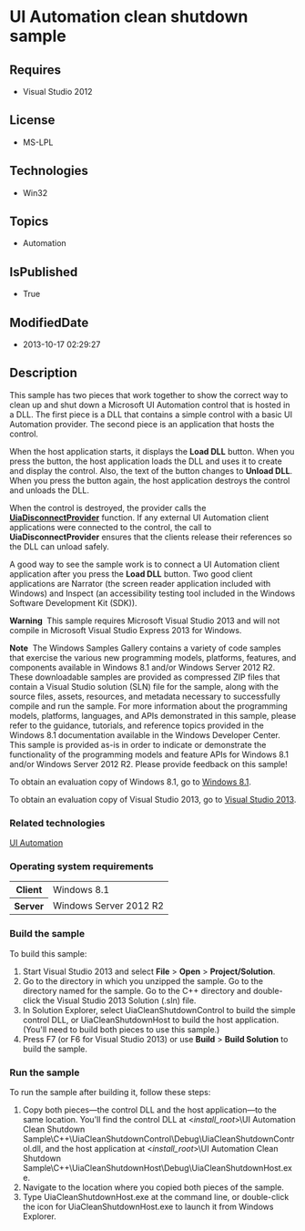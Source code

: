 # UI Automation clean shutdown sample
## Requires
* Visual Studio 2012
## License
* MS-LPL
## Technologies
* Win32
## Topics
* Automation
## IsPublished
* True
## ModifiedDate
* 2013-10-17 02:29:27
## Description

<div id="mainSection">
<p>This sample has two pieces that work together to show the correct way to clean up and shut down a Microsoft UI Automation control that is hosted in a DLL. The first piece is a DLL that contains a simple control with a basic UI Automation provider. The second
 piece is an application that hosts the control. </p>
<p>When the host application starts, it displays the <b>Load DLL</b> button. When you press the button, the host application loads the DLL and uses it to create and display the control. Also, the text of the button changes to
<b>Unload DLL</b>. When you press the button again, the host application destroys the control and unloads the DLL.
</p>
<p>When the control is destroyed, the provider calls the <a href="http://msdn.microsoft.com/en-us/library/windows/desktop/hh437312">
<b>UiaDisconnectProvider</b></a> function. If any external UI Automation client applications were connected to the control, the call to
<b>UiaDisconnectProvider</b> ensures that the clients release their references so the DLL can unload safely.</p>
<p>A good way to see the sample work is to connect a UI Automation client application after you press the
<b>Load DLL</b> button. Two good client applications are Narrator (the screen reader application included with Windows) and Inspect (an accessibility testing tool included in the Windows Software Development Kit (SDK)).</p>
<p class="note"><b>Warning</b>&nbsp;&nbsp;This sample requires Microsoft Visual Studio&nbsp;2013 and will not compile in Microsoft Visual Studio Express&nbsp;2013 for Windows.</p>
<p class="note"><b>Note</b>&nbsp;&nbsp;The Windows Samples Gallery contains a variety of code samples that exercise the various new programming models, platforms, features, and components available in Windows&nbsp;8.1 and/or Windows Server&nbsp;2012&nbsp;R2. These downloadable samples
 are provided as compressed ZIP files that contain a Visual Studio solution (SLN) file for the sample, along with the source files, assets, resources, and metadata necessary to successfully compile and run the sample. For more information about the programming
 models, platforms, languages, and APIs demonstrated in this sample, please refer to the guidance, tutorials, and reference topics provided in the Windows&nbsp;8.1 documentation available in the Windows Developer Center. This sample is provided as-is in order to
 indicate or demonstrate the functionality of the programming models and feature APIs for Windows&nbsp;8.1 and/or Windows Server&nbsp;2012&nbsp;R2. Please provide feedback on this sample!</p>
<p>To obtain an evaluation copy of Windows&nbsp;8.1, go to <a href="http://go.microsoft.com/fwlink/p/?linkid=301696">
Windows&nbsp;8.1</a>.</p>
<p>To obtain an evaluation copy of Visual Studio&nbsp;2013, go to <a href="http://go.microsoft.com/fwlink/p/?linkid=301697">
Visual Studio&nbsp;2013</a>.</p>
<h3>Related technologies</h3>
<a href="http://msdn.microsoft.com/en-us/library/windows/desktop/ee684009">UI Automation</a>
<h3>Operating system requirements</h3>
<table>
<tbody>
<tr>
<th>Client</th>
<td><dt>Windows&nbsp;8.1 </dt></td>
</tr>
<tr>
<th>Server</th>
<td><dt>Windows Server&nbsp;2012&nbsp;R2 </dt></td>
</tr>
</tbody>
</table>
<h3>Build the sample</h3>
<p>To build this sample:</p>
<ol>
<li>Start Visual Studio&nbsp;2013 and select <b>File</b> &gt; <b>Open</b> &gt; <b>Project/Solution</b>.
</li><li>Go to the directory in which you unzipped the sample. Go to the directory named for the sample. Go to the C&#43;&#43; directory and double-click the Visual Studio&nbsp;2013 Solution (.sln) file.
</li><li>In Solution Explorer, select UiaCleanShutdownControl to build the simple control DLL, or UiaCleanShutdownHost to build the host application. (You'll need to build both pieces to use this sample.)
</li><li>Press F7 (or F6 for Visual Studio&nbsp;2013) or use <b>Build</b> &gt; <b>Build Solution</b> to build the sample.
</li></ol>
<p></p>
<h3>Run the sample</h3>
<p>To run the sample after building it, follow these steps:</p>
<ol>
<li>Copy both pieces—the control DLL and the host application—to the same location. You'll find the control DLL at &lt;<i>install_root</i>&gt;\UI Automation Clean Shutdown Sample\C&#43;&#43;\UiaCleanShutdownControl\Debug\UiaCleanShutdownControl.dll, and the host application
 at &lt;<i>install_root</i>&gt;\UI Automation Clean Shutdown Sample\C&#43;&#43;\UiaCleanShutdownHost\Debug\UiaCleanShutdownHost.exe.
</li><li>Navigate to the location where you copied both pieces of the sample. </li><li>Type UiaCleanShutdownHost.exe at the command line, or double-click the icon for UiaCleanShutdownHost.exe to launch it from Windows Explorer.
</li></ol>
<p></p>
</div>
